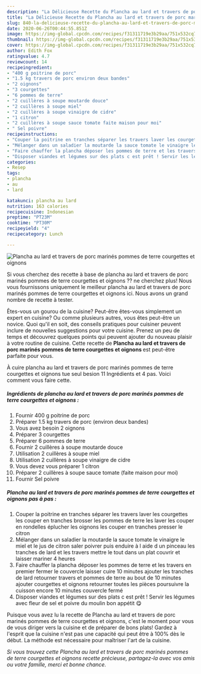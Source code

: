 ```yaml
---
description: "La Délicieuse Recette du Plancha au lard et travers de porc marinés pommes de terre courgettes et oignons"
title: "La Délicieuse Recette du Plancha au lard et travers de porc marinés pommes de terre courgettes et oignons"
slug: 840-la-delicieuse-recette-du-plancha-au-lard-et-travers-de-porc-marines-pommes-de-terre-courgettes-et-oignons
date: 2020-06-26T00:44:55.851Z
image: https://img-global.cpcdn.com/recipes/f31311719e3b29aa/751x532cq70/plancha-au-lard-et-travers-de-porc-marines-pommes-de-terre-courgettes-et-oignons-photo-principale-de-la-recette.jpg
thumbnail: https://img-global.cpcdn.com/recipes/f31311719e3b29aa/751x532cq70/plancha-au-lard-et-travers-de-porc-marines-pommes-de-terre-courgettes-et-oignons-photo-principale-de-la-recette.jpg
cover: https://img-global.cpcdn.com/recipes/f31311719e3b29aa/751x532cq70/plancha-au-lard-et-travers-de-porc-marines-pommes-de-terre-courgettes-et-oignons-photo-principale-de-la-recette.jpg
author: Edith Fox
ratingvalue: 4.7
reviewcount: 14
recipeingredient:
- "400 g poitrine de porc"
- "1.5 kg travers de porc environ deux bandes"
- "2 oignons"
- "3 courgettes"
- "6 pommes de terre"
- "2 cuillères à soupe moutarde douce"
- "2 cuillères à soupe miel"
- "2 cuillères à soupe vinaigre de cidre"
- "1 citron"
- "2 cuillères à soupe sauce tomate faite maison pour moi"
- " Sel poivre"
recipeinstructions:
- "Couper la poitrine en tranches séparer les travers laver les courgettes les couper en tranches brosser les pommes de terre les laver les couper en rondelles éplucher les oignons les couper en tranches presser le citron"
- "Mélanger dans un saladier la moutarde la sauce tomate le vinaigre le miel et le jus de citron saler poivrer puis enduire à l aide d un pinceau les tranches de lard et les travers mettre le tout dans un plat couvrir et laisser mariner 4 heures"
- "Faire chauffer la plancha déposer les pommes de terre et les travers en premier fermer le couvercle laisser cuire 10 minutes ajouter les tranches de lard retourner travers et pommes de terre au bout de 10 minutes ajouter courgettes et oignons retourner toutes les pièces poursuivre la cuisson encore 10 minutes couvercle fermé"
- "Disposer viandes et légumes sur des plats c est prêt ! Servir les légumes avec fleur de sel et poivre du moulin bon appétit 😋"
categories:
- Resep
tags:
- plancha
- au
- lard

katakunci: plancha au lard 
nutrition: 163 calories
recipecuisine: Indonesian
preptime: "PT23M"
cooktime: "PT30M"
recipeyield: "4"
recipecategory: Lunch

---
```



![Plancha au lard et travers de porc marinés pommes de terre courgettes et oignons](https://img-global.cpcdn.com/recipes/f31311719e3b29aa/751x532cq70/plancha-au-lard-et-travers-de-porc-marines-pommes-de-terre-courgettes-et-oignons-photo-principale-de-la-recette.jpg)

Si vous cherchez des recette à base de plancha au lard et travers de porc marinés pommes de terre courgettes et oignons ?? ne cherchez plus! Nous vous fournissons uniquement le meilleur plancha au lard et travers de porc marinés pommes de terre courgettes et oignons ici. Nous avons un grand nombre de recette à tester.

Êtes-vous un gourou de la cuisine? Peut-être êtes-vous simplement un expert en cuisine? Ou comme plusieurs autres, vous êtes peut-être un novice. Quoi qu'il en soit, des conseils pratiques pour cuisiner peuvent inclure de nouvelles suggestions pour votre cuisine. Prenez un peu de temps et découvrez quelques points qui peuvent ajouter du nouveau plaisir à votre routine de cuisine. Cette recette de <strong> Plancha au lard et travers de porc marinés pommes de terre courgettes et oignons </strong> est peut-être parfaite pour vous.

<!--inarticleads1-->

À cuire plancha au lard et travers de porc marinés pommes de terre courgettes et oignons tue seul besion 11 Ingrédients et 4 pas. Voici comment vous faire cette.

##### Ingrédients de plancha au lard et travers de porc marinés pommes de terre courgettes et oignons :

1. Fournir 400 g poitrine de porc
1. Préparer 1.5 kg travers de porc (environ deux bandes)
1. Vous avez besoin 2 oignons
1. Préparer 3 courgettes
1. Préparer 6 pommes de terre
1. Fournir 2 cuillères à soupe moutarde douce
1. Utilisation 2 cuillères à soupe miel
1. Utilisation 2 cuillères à soupe vinaigre de cidre
1. Vous devez vous préparer 1 citron
1. Préparer 2 cuillères à soupe sauce tomate (faite maison pour moi)
1. Fournir  Sel poivre




<!--inarticleads2-->

##### Plancha au lard et travers de porc marinés pommes de terre courgettes et oignons pas à pas :

1. Couper la poitrine en tranches séparer les travers laver les courgettes les couper en tranches brosser les pommes de terre les laver les couper en rondelles éplucher les oignons les couper en tranches presser le citron
1. Mélanger dans un saladier la moutarde la sauce tomate le vinaigre le miel et le jus de citron saler poivrer puis enduire à l aide d un pinceau les tranches de lard et les travers mettre le tout dans un plat couvrir et laisser mariner 4 heures
1. Faire chauffer la plancha déposer les pommes de terre et les travers en premier fermer le couvercle laisser cuire 10 minutes ajouter les tranches de lard retourner travers et pommes de terre au bout de 10 minutes ajouter courgettes et oignons retourner toutes les pièces poursuivre la cuisson encore 10 minutes couvercle fermé
1. Disposer viandes et légumes sur des plats c est prêt ! Servir les légumes avec fleur de sel et poivre du moulin bon appétit 😋




<!--inarticleads1-->

<p>
Puisque vous avez lu la recette de Plancha au lard et travers de porc marinés pommes de terre courgettes et oignons, c'est le moment pour vous de vous diriger vers la cuisine et de préparer de bons plats! Gardez à l'esprit que la cuisine n'est pas une capacité qui peut être à 100% dès le début. La méthode est nécessaire pour maîtriser l'art de la cuisine.
</p>

<p>
<i>Si vous trouvez cette Plancha au lard et travers de porc marinés pommes de terre courgettes et oignons recette précieuse, partagez-la avec vos amis ou votre famille, merci et bonne chance.</i>
</p>
